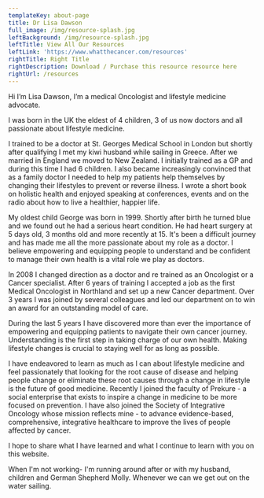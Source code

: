 ```yaml
---
templateKey: about-page
title: Dr Lisa Dawson
full_image: /img/resource-splash.jpg
leftBackground: /img/resource-splash.jpg
leftTitle: View All Our Resources
leftLink: 'https://www.whatthecancer.com/resources'
rightTitle: Right Title
rightDescription: Download / Purchase this resource resource here
rightUrl: /resources
---
```

Hi I’m Lisa Dawson, I’m a medical Oncologist and lifestyle medicine advocate.

I was born in the UK the eldest of 4 children, 3 of us now doctors and all passionate about lifestyle medicine.

I trained to be a doctor at St. Georges Medical School in London but shortly after qualifying I met my kiwi husband while sailing in Greece. After we married in England we moved to New Zealand. I initially trained as a GP and during this time I had 6 children. I also became increasingly convinced that as a family doctor I needed to help my patients help themselves by changing their lifestyles to prevent or reverse illness. I wrote a short book on holistic health and enjoyed speaking at conferences, events and on the radio about how to live a healthier, happier life. 

My oldest child George was born in 1999. Shortly after birth he turned blue and we found out he had a serious heart condition. He had heart surgery at 5 days old, 3 months old and more recently at 15. It's been a difficult journey and has made me all the more passionate about my role as a doctor. I believe empowering and equipping people to understand and be confident to manage their own health is a vital role we play as doctors.

In 2008 I changed direction as a doctor and re trained as an Oncologist or a Cancer specialist. After 6 years of training I accepted a job as the first Medical Oncologist in Northland and set up a new Cancer department. Over 3 years I was joined by several colleagues and led our department on to win an award for an outstanding model of care. 

During the last 5 years I have discovered more than ever the importance of empowering and equipping patients to navigate their own cancer journey. Understanding is the first step in taking charge of our own health. Making lifestyle changes is crucial to staying well for as long as possible.

I have endeavored to learn as much as I can about lifestyle medicine and feel passionately that looking for the root cause of disease and helping people change or eliminate these root causes through a change in lifestyle is the future of good medicine. Recently I joined the faculty of Prekure - a social enterprise that exists to inspire a change in medicine to be more focused on prevention. I have also joined the Society of Integrative Oncology whose mission reflects mine - to advance evidence-based, comprehensive, integrative healthcare to improve the lives of people affected by cancer.

I hope to share what I have learned and what I continue to learn with you on this website.

When I'm not working-  I'm running around after or with my husband, children and German Shepherd Molly. Whenever we can we get out on the water sailing.
